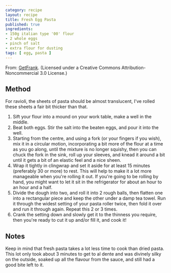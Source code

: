```yaml
---
category: recipe
layout: recipe
title: Fresh Egg Pasta
published: true
ingredients:
- 150g italian type '00' flour
- 2 whole eggs
- pinch of salt
- extra flour for dusting
tags: [ egg, pasta ]
---
```


From: [GetFrank](http://www.getfrank.co.nz/fresh-egg-pasta/). (Licensed under a Creative Commons
Attribution-Noncommercial 3.0 License.)

## Method ##

For ravioli, the sheets of pasta should be almost translucent, I've rolled these sheets a fair bit thicker than that.

1. Sift your flour into a mound on your work table, make a well in the middle.
1. Beat both eggs. Stir the salt into the beaten eggs, and pour it into the well.
1. Starting from the centre, and using a fork (or your fingers if you wish), mix it in a circular motion, incorporating
   a bit more of the flour at a time as you go along, until the mixture is no longer squishy, then you can chuck the
   fork in the sink, roll up your sleeves, and knead it around a bit until it gets a bit of an elastic feel and a nice
   sheen.
1. Wrap it tightly in clingwrap and set it aside for at least 15 minutes (preferably 30 or more) to rest. This will
   help to make it a lot more manageable when you're rolling it out. If you're going to be rolling by hand, you might
   want to let it sit in the refrigerator for about an hour to an hour and a half.
1. Divide the dough into two, and roll it into 2 rough balls, then flatten one into a rectangular piece and keep the
   other under a damp tea towel. Run it through the widest setting of your pasta roller twice, then fold it over and
   run it through again. Repeat this 2 or 3 times.
1. Crank the setting down and slowly get it to the thinness you require, then you're ready to cut it up and/or fill it,
   and cook it!

## Notes ##

Keep in mind that fresh pasta takes a lot less time to cook than dried pasta. This lot only took about 3 minutes to get
to al dente and was divinely silky on the outside, soaked up all the flavour from the sauce, and still had a good bite
left to it.

